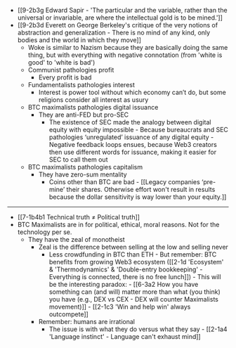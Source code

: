 - [[9-2b3g Edward Sapir - 'The particular and the variable, rather than the universal or invariable, are where the intellectual gold is to be mined.']]
- [[9-2b3d Everett on George Berkeley's critique of the very notions of abstraction and generalization - There is no mind of any kind, only bodies and the world in which they move]]
  - Woke is similar to Nazism because they are basically doing the same thing, but with everything with negative connotation (from 'white is good' to 'white is bad')
  - Communist pathologies profit
    - Every profit is bad
  - Fundamentalists pathologies interest
    - Interest is power tool without which economy can’t do, but some religions consider all interest as usury
  - BTC maximalists pathologies digital issuance
    - They are anti-FED but pro-SEC
      - The existence of SEC made the analogy between digital equity with equity impossible
				- Because bureaucrats and SEC pathologies ‘unregulated’ issuance of any digital equity
					- Negative feedback loops ensues, because Web3 creators then use different words for issuance, making it easier for SEC to call them out
  - BTC maximalists pathologies capitalism
    - They have zero-sum mentality
      - Coins other than BTC are bad
				- [[Legacy companies ‘pre-mine’ their shares. Otherwise effort won't result in results because the dollar sensitivity is way lower than your equity.]]
---
- [[7-1b4b1 Technical truth ≠ Political truth]]
- BTC Maximalists are in for political, ethical, moral reasons. Not for the technology per se.
  - They have the zeal of monotheist
    - Zeal is the difference between selling at the low and selling never
      - Less crowdfunding in BTC than ETH
				- But remember: BTC benefits from growing Web3 ecosystem ([[2-1d 'Ecosystem' & 'Thermodynamics' & 'Double-entry bookkeeping' - Everything is connected, there is no free lunch]])
					- This will be the interesting paradox:
						- [[6-3a2 How you have something can (and will) matter more than what (you think) you have (e.g., DEX vs CEX - DEX will counter Maximalists movement)]]
					- [[2-1c3 'Win and help win' always outcompete]]
    - Remember: humans are irrational
      - The issue is with what they do versus what they say
				- [[2-1a4 'Language instinct' - Language can't exhaust mind]]
